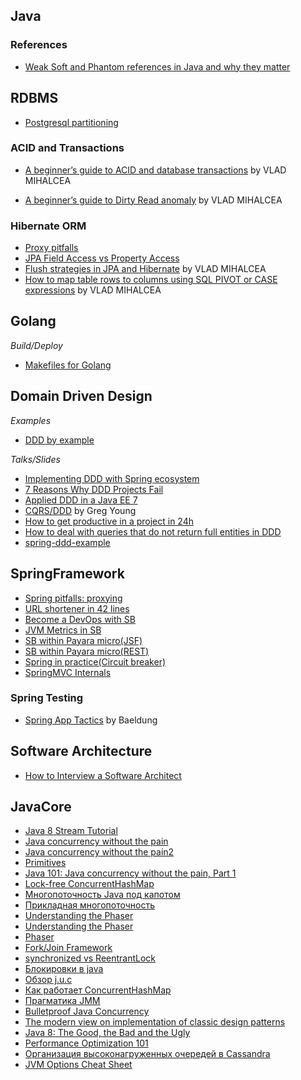 ## Java

### References

* [Weak Soft and Phantom references in Java and why they matter](https://medium.com/@ramtop/weak-soft-and-phantom-references-in-java-and-why-they-matter-c04bfc9dc792)

## RDBMS

* [Postgresql partitioning](http://habrahabr.ru/post/273933/)

### ACID and Transactions

* [A beginner’s guide to ACID and database transactions](https://vladmihalcea.com/a-beginners-guide-to-acid-and-database-transactions/) by VLAD MIHALCEA

* [A beginner’s guide to Dirty Read anomaly](https://vladmihalcea.com/dirty-read/) by VLAD MIHALCEA

### Hibernate ORM

* [Proxy pitfalls](http://blog.xebia.com/advanced-hibernate-proxy-pitfalls/)
* [JPA Field Access vs Property Access](https://dzone.com/articles/jpa-implementation-patterns-7)
* [Flush strategies in JPA and  Hibernate](https://vladmihalcea.com/2014/08/07/a-beginners-guide-to-jpahibernate-flush-strategies/) by VLAD MIHALCEA
* [How to map table rows to columns using SQL PIVOT or CASE expressions](https://vladmihalcea.com/2016/12/29/how-to-map-table-rows-to-columns-using-sql-pivot-or-case-expressions/) by VLAD MIHALCEA

## Golang

*Build/Deploy*

* [Makefiles for Golang](https://sahilm.com/makefiles-for-golang/#Dependency-management-for-external-tools)

## Domain Driven Design

*Examples*

* [DDD by example](https://github.com/ddd-by-examples)

*Talks/Slides*

* [Implementing DDD with Spring ecosystem](https://speakerdeck.com/mploed/implementing-ddd-with-the-spring-ecosystem)
* [7 Reasons Why DDD Projects Fail](https://vimeo.com/13824218)
* [Applied DDD in a Java EE 7](https://www.youtube.com/watch?v=9D_-7E7Mrzw)
* [CQRS/DDD](https://www.youtube.com/watch?v=KXqrBySgX-s) by Greg Young
* [How to get productive in a project in 24h](https://www.youtube.com/watch?v=KaLROwp-VDY)
* [How to deal with queries that do not return full entities in DDD](http://programmers.stackexchange.com/questions/53245/how-to-deal-with-queries-that-do-not-return-full-entities-in-domain-driven-desig?rq=1)
* [spring-ddd-example](https://github.com/mkuthan/example-spring)

## SpringFramework

* [Spring pitfalls: proxying](http://www.nurkiewicz.com/2011/10/spring-pitfalls-proxying.html)
* [URL shortener in 42 lines](http://www.nurkiewicz.com/2014/08/url-shortener-service-in-42-lines-of.html)
* [Become a DevOps with SB](https://blog.frankel.ch/become-a-devops-with-spring-boot)
* [JVM Metrics in SB](http://www.heapwhisperer.com/2015/07/exposing-jvm-metrics-in-spring-boot.html)
* [SB within Payara micro(JSF)](https://dzone.com/articles/bootiful-enterprise-applications-powered-by-spring)
* [SB within Payara micro(REST)](https://dzone.com/articles/creating-rest-web-services-with-spring-boot-hosted-1)
* [Spring in practice(Circuit breaker)](http://springinpractice.com/2010/07/06/annotation-based-circuit-breakers-with-spring)
* [SpringMVC Internals](https://doanduyhai.wordpress.com/2012/03/11/spring-mvc-part-ii-requestmapping-internals/)

### Spring Testing

* [Spring App Tactics](https://www.youtube.com/playlist?list=PLjXUjSTUHs0SBkPlUEnkXcDqQKlyUOyAS) by Baeldung

## Software Architecture

* [How to Interview a Software Architect](https://www.youtube.com/watch?v=t2Ti-pZGy8I)

## JavaCore

* [Java 8 Stream Tutorial](http://winterbe.com/posts/2014/07/31/java8-stream-tutorial-examples/)
* [Java concurrency without the pain](http://www.javaworld.com/article/2078809/java-concurrency/java-concurrency-java-101-the-next-generation-java-concurrency-without-the-pain-part-1.html)
* [Java concurrency without the pain2](http://www.javaworld.com/article/2078848/java-concurrency/java-concurrency-java-101-the-next-generation-java-concurrency-without-the-pain-part-2.html)
* [Primitives](https://habrahabr.ru/post/277669/)
* [Java 101: Java concurrency without the pain, Part 1](http://www.javaworld.com/article/2078809/java-concurrency/java-concurrency-java-101-the-next-generation-java-concurrency-without-the-pain-part-1.html)
* [Lock-free ConcurrentHashMap](https://github.com/boundary/high-scale-lib/blob/master/src/main/java/org/cliffc/high_scale_lib/NonBlockingHashMap.java)
* [Многопоточность Java под капотом](https://www.youtube.com/watch?v=3sP4KSPzNOQ)
* [Прикладная многопоточность](https://www.youtube.com/watch?v=5NovpjTrgG4)
* [Understanding the Phaser](https://dzone.com/articles/java-7-understanding-phaser)
* [Understanding the Phaser](http://niklasschlimm.blogspot.com/2011/12/java-7-understanding-phaser.html)
* [Phaser](https://habrahabr.ru/post/117185/)
* [Fork/Join Framework](http://gee.cs.oswego.edu/dl/papers/fj.pdf)
* [synchronized vs ReentrantLock](http://www.javaspecialist.ru/2011/11/synchronized-vs-reentrantlock.html)
* [Блокировки в java](http://www.javaspecialist.ru/2011/04/java.html)
* [Обзор j.u.c](https://habrahabr.ru/company/luxoft/blog/157273/)
* [Как работает ConcurrentHashMap](https://habrahabr.ru/post/132884/)
* [Прагматика JMM](https://www.youtube.com/watch?v=iB2N8aqwtxc)
* [Bulletproof Java Concurrency](https://www.youtube.com/watch?v=uZfK-9ixxec)
* [The modern view on implementation of classic design patterns](https://www.youtube.com/watch?v=N4mRcopyDFk)
* [Java 8: The Good, the Bad and the Ugly](https://www.youtube.com/watch?v=Yn0W7rBZVZ0)
* [Performance Optimization 101](https://www.youtube.com/watch?v=EupF3VNXPPQ)
* [Организация высоконагруженных очередей в Cassandra](https://www.youtube.com/watch?v=3fcB_UfBuaE)
* [JVM Options Cheat Sheet](https://zeroturnaround.com/rebellabs/jvm-options-cheat-sheet/)
